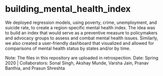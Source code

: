 # building_mental_health_index

We deployed regression models, using poverty, crime, unemployment, and suicide rate, to create a region-specific mental health index. The idea was to build an index that would serve as a preventive measure to policymakers and advocacy groups to assess and combat mental health issues. Similarly, we also created a user-friendly dashboard that visualized and allowed for comparisons of mental health status by states and/or by time.

Note: The files in this repository are uploaded in retrospection.
Date: Spring 2020 | Collaborators: Sonal Singh, Akshay Munde, Varsha Jain, Pranav Banthia, and Prasun Shreshta
